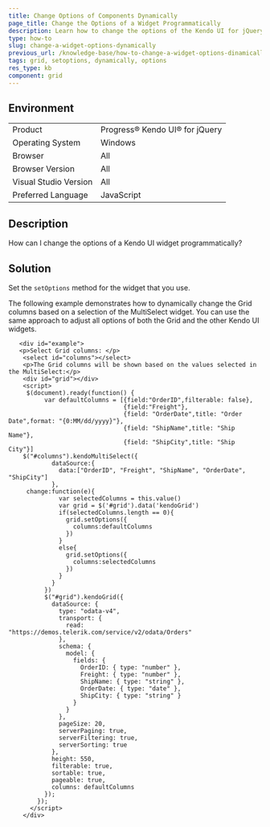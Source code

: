 ```yaml
---
title: Change Options of Components Dynamically
page_title: Change the Options of a Widget Programmatically
description: Learn how to change the options of the Kendo UI for jQuery Grid dynamically.
type: how-to
slug: change-a-widget-options-dynamically
previous_url: /knowledge-base/how-to-change-a-widget-options-dinamically
tags: grid, setoptions, dynamically, options
res_type: kb
component: grid
---
```


## Environment

<table>
 <tr>
  <td>Product</td>
  <td>Progress® Kendo UI® for jQuery</td>
 </tr>
 <tr>
  <td>Operating System</td>
  <td>Windows</td>
 </tr>
 <tr>
  <td>Browser</td>
  <td>All</td>
 </tr>
 <tr>
  <td>Browser Version</td>
  <td>All</td>
 </tr>
 <tr>
  <td>Visual Studio Version</td>
  <td>All</td>
 </tr>
 <tr>
  <td>Preferred Language</td>
  <td>JavaScript</td>
 </tr>
</table>

## Description

How can I change the options of a Kendo UI widget programmatically?

## Solution

Set the `setOptions` method for the widget that you use.

The following example demonstrates how to dynamically change the Grid columns based on a selection of the MultiSelect widget. You can use the same approach to adjust all options of both the Grid and the other Kendo UI widgets.



```dojo
   <div id="example">
   <p>Select Grid columns: </p>
    <select id="columns"></select>
    <p>The Grid columns will be shown based on the values selected in the MultiSelect:</p>
    <div id="grid"></div>
    <script>
     $(document).ready(function() {
          var defaultColumns = [{field:"OrderID",filterable: false},
                                {field:"Freight"},
                                {field: "OrderDate",title: "Order Date",format: "{0:MM/dd/yyyy}"},
                                {field: "ShipName",title: "Ship Name"},
                                {field: "ShipCity",title: "Ship City"}]
    $("#columns").kendoMultiSelect({
            dataSource:{
              data:["OrderID", "Freight", "ShipName", "OrderDate", "ShipCity"]
            },
     change:function(e){
              var selectedColumns = this.value()
              var grid = $('#grid').data('kendoGrid')
              if(selectedColumns.length == 0){
                grid.setOptions({
                  columns:defaultColumns
                })
              }
              else{
                grid.setOptions({
                  columns:selectedColumns
                })
              }
            }
          })
          $("#grid").kendoGrid({
            dataSource: {
              type: "odata-v4",
              transport: {
                read: "https://demos.telerik.com/service/v2/odata/Orders"
              },
              schema: {
                model: {
                  fields: {
                    OrderID: { type: "number" },
                    Freight: { type: "number" },
                    ShipName: { type: "string" },
                    OrderDate: { type: "date" },
                    ShipCity: { type: "string" }
                  }
                }
              },
              pageSize: 20,
              serverPaging: true,
              serverFiltering: true,
              serverSorting: true
            },
            height: 550,
            filterable: true,
            sortable: true,
            pageable: true,
            columns: defaultColumns
          });
        });
      </script>
    </div>
```
